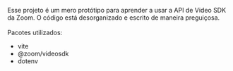 Esse projeto é um mero protótipo para aprender a usar a API de Video SDK da Zoom. O código está desorganizado e escrito de maneira preguiçosa.
\
\
Pacotes utilizados: 
- vite
- @zoom/videosdk
- dotenv